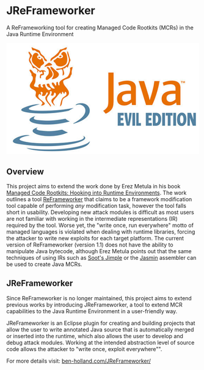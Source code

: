 # JReFrameworker
A ReFrameworking tool for creating Managed Code Rootkits (MCRs) in the Java Runtime Environment

![Java Evil Edition](./images/Java-Evil-Edition-Horizontal.jpg)

## Overview
This project aims to extend the work done by Erez Metula in his book [Managed Code Rootkits: Hooking into Runtime Environments](http://amzn.to/1LuFMaF). The work outlines a tool [ReFrameworker](https://appsec-labs.com/managed_code_rootkits/#Tool) that claims to be a framework modification tool capable of performing *any* modification task, however the tool falls short in usability. Developing new attack modules is difficult as most users are not familiar with working in the intermediate representations (IR) required by the tool.  Worse yet, the "write once, run everywhere" motto of managed languages is violated when dealing with runtime libraries, forcing the attacker to write new exploits for each target platform. The current version of ReFrameworker (version 1.1) does not have the ability to manipulate Java bytecode, although Erez Metula points out that the same techniques of using IRs such as [Soot's Jimple](https://sable.github.io/soot/) or the [Jasmin](http://jasmin.sourceforge.net/) assembler can be used to create Java MCRs.

## JReFrameworker
Since ReFrameworker is no longer maintained, this project aims to extend previous works by introducing JReFrameworker, a tool to extend MCR capabilities to the Java Runtime Environment in a user-friendly way. 

JReFrameworker is an Eclipse plugin for creating and building projects that allow the user to write annotated Java source that is automatically merged or inserted into the runtime, which also allows the user to develop and debug attack modules. Working at the intended abstraction level of source code allows the attacker to "write once, exploit everywhere"".

For more details visit: [ben-holland.com/JReFrameworker/](https://ben-holland.com/JReFrameworker/)
